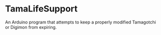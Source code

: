 # TamaLifeSupport

An Arduino program that attempts to keep a properly modified Tamagotchi or Digimon from expiring.
